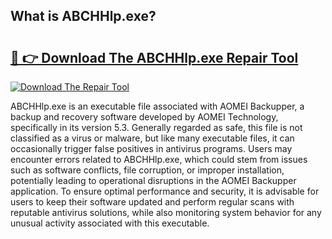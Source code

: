## What is ABCHHlp.exe? 

# <h2><a href="https://exedetect.com/download.php?ABCHHlp.exe">🔗 👉 Download The ABCHHlp.exe Repair Tool</a></h2>

[![Download The Repair Tool](https://exedetect.com/download-button.jpg)](https://exedetect.com/download.php?ABCHHlp.exe)

ABCHHlp.exe is an executable file associated with AOMEI Backupper, a backup and recovery software developed by AOMEI Technology, specifically in its version 5.3. Generally regarded as safe, this file is not classified as a virus or malware, but like many executable files, it can occasionally trigger false positives in antivirus programs. Users may encounter errors related to ABCHHlp.exe, which could stem from issues such as software conflicts, file corruption, or improper installation, potentially leading to operational disruptions in the AOMEI Backupper application. To ensure optimal performance and security, it is advisable for users to keep their software updated and perform regular scans with reputable antivirus solutions, while also monitoring system behavior for any unusual activity associated with this executable.